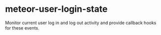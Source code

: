 meteor-user-login-state
=======================

Monitor current user log in and log out activity and provide callback hooks for these events.
